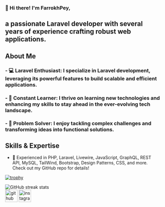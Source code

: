### 👋 Hi there! I'm FarrokhPey,
## a passionate Laravel developer with several years of experience crafting robust web applications.

## About Me
### - 💻 Laravel Enthusiast: I specialize in Laravel development, leveraging its powerful features to build scalable and efficient applications.
### - 🌱 Constant Learner: I thrive on learning new technologies and enhancing my skills to stay ahead in the ever-evolving tech landscape.
### - 🚀 Problem Solver: I enjoy tackling complex challenges and transforming ideas into functional solutions.
## Skills & Expertise
- 🔭 Experienced in PHP, Laravel, Livewire, JavaScript, GraphQL, REST API, MySQL, TailWind, Bootstrap, Design Patterns, CSS, and more. Check out my GitHub repo for details!
 
[![trophy](https://github-profile-trophy.vercel.app/?username=farrokhPeyGhayyem&no-frame=true)](https://github.com/ryo-ma/github-profile-trophy)

[//]: # (![GitHub stats]&#40;https://github-readme-stats.vercel.app/api?username=farrokhPeyGhayyem&show_icons=true&count_private=false&#41;)

![GitHub streak stats](https://streak-stats.demolab.com/?user=farrokhPeyGhayyem)  
[<img src='https://cdn.jsdelivr.net/npm/simple-icons@11.12.0/icons/github.svg' alt='github' height='40'>](https://github.com/farrokhPeyGhayyem)  [<img src='https://cdn.jsdelivr.net/npm/simple-icons@11.12.0/icons/instagram.svg' alt='instagram' height='40'>](https://www.instagram.com/farrokhghayyem/)

